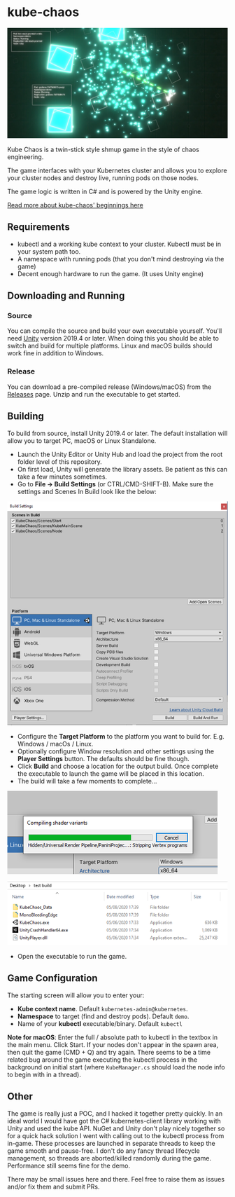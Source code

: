 # kube-chaos

![](docs/kube-chaos-github.png)

Kube Chaos is a twin-stick style shmup game in the style of chaos engineering.

The game interfaces with your Kubernetes cluster and allows you to explore your cluster nodes and destroy live, running pods on those nodes.

The game logic is written in C# and is powered by the Unity engine.

[Read more about kube-chaos' beginnings here](https://www.shogan.co.uk/kubernetes/i-made-a-kubernetes-game-where-you-explore-your-cluster-and-destroy-pods/)

## Requirements

* kubectl and a working kube context to your cluster. Kubectl must be in your system path too.
* A namespace with running pods (that you don't mind destroying via the game)
* Decent enough hardware to run the game. (It uses Unity engine)

## Downloading and Running

### Source

You can compile the source and build your own executable yourself. You'll need [Unity](https://unity3d.com/get-unity/download) version 2019.4 or later. When doing this you should be able to switch and build for multiple platforms. Linux and macOS builds should work fine in addition to Windows.

### Release

You can download a pre-compiled release (Windows/macOS) from the [Releases](https://github.com/Shogan/kube-chaos/releases) page. Unzip and run the executable to get started.

## Building

To build from source, install Unity 2019.4 or later. The default installation will allow you to target PC, macOS or Linux Standalone.

* Launch the Unity Editor or Unity Hub and load the project from the root folder level of this repository.
* On first load, Unity will generate the library assets. Be patient as this can take a few minutes sometimes.
* Go to **File -> Build Settings** (or CTRL/CMD-SHIFT-B). Make sure the settings and Scenes In Build look like the below:

![](docs/build-settings.PNG)

* Configure the **Target Platform** to the platform you want to build for. E.g. Windows / macOs / Linux.
* Optionally configure Window resolution and other settings using the **Player Settings** button. The defaults should be fine though.
* Click **Build** and choose a location for the output build. Once complete the executable to launch the game will be placed in this location.
* The build will take a few moments to complete...

![](docs/build-in-progress.PNG)

![](docs/built-for-windows.PNG)

* Open the executable to run the game.

## Game Configuration

The starting screen will allow you to enter your:

* **Kube context name**. Default `kubernetes-admin@kubernetes`.
* **Namespace** to target (find and destroy pods). Default `demo`.
* Name of your **kubectl** executable/binary. Default `kubectl`

**Note for macOS**: Enter the full / absolute path to kubectl in the textbox in the main menu. Click Start. If your nodes don't appear in the spawn area, then quit the game (CMD + Q) and try again. There seems to be a time related bug around the game executing the kubectl process in the background on initial start (where `KubeManager.cs` should load the node info to begin with in a thread).

## Other

The game is really just a POC, and I hacked it together pretty quickly. In an ideal world I would have got the C# kubernetes-client library working with Unity and used the kube API. NuGet and Unity don't play nicely together so for a quick hack solution I went with calling out to the kubectl process from in-game. These processes are launched in separate threads to keep the game smooth and pause-free. I don't do any fancy thread lifecycle management, so threads are aborted/killed randomly during the game. Performance still seems fine for the demo.

There may be small issues here and there. Feel free to raise them as issues and/or fix them and submit PRs.
